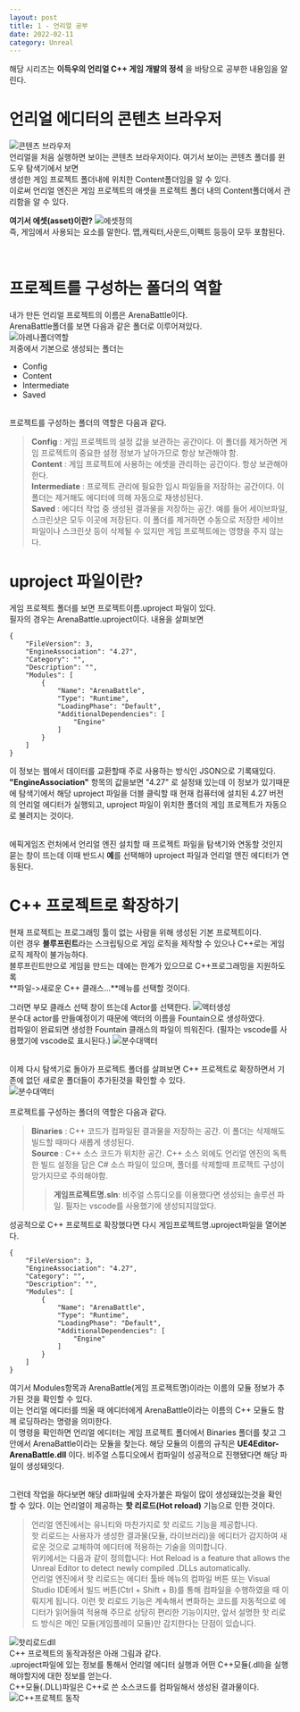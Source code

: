 ```yaml
---
layout: post
title: 1 - 언리얼 공부
date: 2022-02-11
category: Unreal
---
```

해당 시리즈는 **이득우의 언리얼 C++ 게임 개발의 정석** 을 바탕으로 공부한 내용임을 알린다.

# 언리얼 에디터의 콘텐츠 브라우저
![콘텐츠 브라우저](\images\unrealstudy\content.png)  
언리얼을 처음 실행하면 보이는 콘텐츠 브라우저이다. 여기서 보이는 콘텐츠 폴더를 윈도우 탐색기에서 보면  
생성한 게임 프로젝트 폴더내에 위치한 Content폴더임을 알 수 있다.   
이로써 언리얼 엔진은 게임 프로젝트의 애셋을 프로젝트 폴더 내의 Content폴더에서 관리함을 알 수 있다.

**여기서 에셋(asset)이란?**
![에셋정의](\images\unrealstudy\assetdef.png)  
즉, 게임에서 사용되는 요소를 말한다. 맵,캐릭터,사운드,이펙트 등등이 모두 포함된다.

<br>






# 프로젝트를 구성하는 폴더의 역할
내가 만든 언리얼 프로젝트의 이름은 ArenaBattle이다.  
ArenaBattle폴더를 보면 다음과 같은 폴더로 이루어져있다.  
![아레나폴더역할](\images\unrealstudy\arenafolderrole.png)  
저중에서 기본으로 생성되는 폴더는 
- Config
- Content
- Intermediate
- Saved  

<br>프로젝트를 구성하는 폴더의 역할은 다음과 같다.  
> **Config** : 게임 프로젝트의 설정 값을 보관하는 공간이다. 이 폴더를 제거하면 게임 프로젝트의 중요한 설정 정보가 날아가므로 항상 보관해야 함.  
**Content** : 게임 프로젝트에 사용하는 에셋을 관리하는 공간이다. 항상 보관해야한다.  
**Intermediate** : 프로젝트 관리에 필요한 임시 파일들을 저장하는 공간이다. 이 폴더는 제거해도 에디터에 의해 자동으로 재생성된다.  
**Saved** : 에디터 작업 중 생성된 결과물을 저장하는 공간. 예를 들어 세이브파일,스크린샷은 모두 이곳에 저장된다. 이 폴더를 제거하면 수동으로 저장한 세이브 파일이나 스크린샷 등이 삭제될 수 있지만 게임 프로젝트에는 영향을 주지 않는다.









# uproject 파일이란?  
게임 프로젝트 폴더를 보면 프로젝트이름.uproject 파일이 있다.  
필자의 경우는 ArenaBattle.uproject이다. 내용을 살펴보면  
```
{
	"FileVersion": 3,
	"EngineAssociation": "4.27",
	"Category": "",
	"Description": "",
	"Modules": [
		{
			"Name": "ArenaBattle",
			"Type": "Runtime",
			"LoadingPhase": "Default",
			"AdditionalDependencies": [
				"Engine"
			]
		}
	]
}
```
이 정보는 웹에서 데이터를 교환할때 주로 사용하는 방식인 JSON으로 기록돼있다.  
 **"EngineAssociation"** 항목의 값을보면 "4.27" 로 설정돼 있는데 이 정보가 있기때문에 탐색기에서 해당 uproject 파일을 더블 클릭할 때 현재 컴퓨터에 설치된 4.27 버전의 언리얼 에디터가 실행되고, uproject 파일이 위치한 폴더의 게임 프로젝트가 자동으로 불려지는 것이다.  

 <br> 에픽게임즈 런처에서 언리얼 엔진 설치할 때 프로젝트 파일을 탐색기와 연동할 것인지 묻는 창이 뜨는데 이때 반드시 **예**를 선택해야 uproject 파일과 언리얼 엔진 에디터가 연동된다.  






# C++ 프로젝트로 확장하기 
현재 프로젝트는 프로그래밍 툴이 없는 사람을 위해 생성된 기본 프로젝트이다.  
이런 경우 **블루프린트**라는 스크립팅으로 게임 로직을 제작할 수 있으나 C++로는 게임 로직 제작이 불가능하다.  
블루프린트만으로 게임을 만드는 데에는 한계가 있으므로 C++프로그래밍을 지원하도록  
**파일->새로운 C++ 클래스...**메뉴를 선택할 것이다.

그러면 부모 클래스 선택 창이 뜨는데 Actor를 선택한다.
![액터생성](\images\unrealstudy\actorcreate.png)  
분수대 actor를 만들예정이기 때문에 액터의 이름을 Fountain으로 생성하였다.  
컴파일이 완료되면 생성한 Fountain 클래스의 파일이 띄워진다. (필자는 vscode를 사용했기에 vscode로 표시된다.)
![분수대액터](\images\unrealstudy\fountaincpp.png)  

<br>이제 다시 탐색기로 돌아가 프로젝트 폴더를 살펴보면 C++ 프로젝트로 확장하면서 기존에 없던 새로운 폴더들이 추가된것을 확인할 수 있다.  
![분수대액터](\images\unrealstudy\aftercppcompile.png)  
<br>프로젝트를 구성하는 폴더의 역할은 다음과 같다.  
> **Binaries** : C++ 코드가 컴파일된 결과물을 저장하는 공간. 이 폴더는 삭제해도 빌드할 때마다 새롭게 생성된다.  
**Source** : C++ 소스 코드가 위치한 공간. C++ 소스 외에도 언리얼 엔진의 독특한 빌드 설정을 담은 C# 소스 파일이 있으며, 폴더를 삭제할때 프로젝트 구성이 망가지므로 주의해야함.
>> **게임프로젝트명.sln**: 비주얼 스튜디오를 이용했다면 생성되는 솔루션 파일. 필자는 vscode를 사용했기에 생성되지않았다.  

성공적으로 C++ 프로젝트로 확장했다면 다시 게임프로젝트명.uproject파일을 열어본다.
```
{
	"FileVersion": 3,
	"EngineAssociation": "4.27",
	"Category": "",
	"Description": "",
	"Modules": [
		{
			"Name": "ArenaBattle",
			"Type": "Runtime",
			"LoadingPhase": "Default",
			"AdditionalDependencies": [
				"Engine"
			]
		}
	]
}
```  
여기서 Modules항목과 ArenaBattle(게임 프로젝트명)이라는 이름의 모듈 정보가 추가된 것을 확인할 수 있다.  
이는 언리얼 에디터를 띄울 때 에디터에게 ArenaBattle이라는 이름의 C++ 모듈도 함께 로딩하라는 명령을 의미한다.  
이 명령을 확인하면 언리얼 에디터는 게임 프로젝트 폴더에서 Binaries 폴더를 찾고 그 안에서 ArenaBattle이라는 모듈을 찾는다.
해당 모듈의 이름의 규칙은 **UE4Editor-ArenaBattle.dll** 이다. 비주얼 스튜디오에서 컴파일이 성공적으로 진행됐다면 해당 파일이 생성돼잇다.

<br>그런데 작업을 하다보면 해당 dll파일에 숫자가붙은 파일이 많이 생성돼있는것을 확인 할 수 있다. 
이는 언리얼이 제공하는 **핫 리로드(Hot reload)** 기능으로 인한 것이다.
>언리얼 엔진에서는 유니티와 마찬가지로 핫 리로드 기능을 제공합니다.  
핫 리로드는 사용자가 생성한 결과물(모듈, 라이브러리)을 에디터가 감지하여 새로운 것으로 교체하여 에디터에 적용하는 기술을 의미합니다.  
위키에서는 다음과 같이 정의합니다: Hot Reload is a feature that allows the Unreal Editor to detect newly compiled .DLLs automatically.  
언리얼 엔진에서 핫 리로드는 에디터 툴바 메뉴의 컴파일 버튼 또는 Visual Studio IDE에서 빌드 버튼(Ctrl + Shift + B)를 통해 컴파일을 수행하였을 때 이뤄지게 됩니다.
이런 핫 리로드 기능은 계속해서 변화하는 코드를 자동적으로 에디터가 읽어들여 적용해 주므로 상당히 편리한 기능이지만, 앞서 설명한 핫 리로드 방식은 메인 모듈(게임플레이 모듈)만 감지한다는 단점이 있습니다. 

![핫리로드dll](\images\unrealstudy\hotreloaddll.png)   
C++ 프로젝트의 동작과정은 아래 그림과 같다.  
.uproject파일에 있는 정보를 통해서 언리얼 에디터 실행과 어떤 C++모듈(.dll)을 실행해야할지에 대한 정보를 얻는다.  
C++모듈(.DLL)파일은 C++로 쓴 소스코드를 컴파일해서 생성된 결과물이다.  
![C++프로젝트 동작](\images\unrealstudy\cppdongjak.png) 